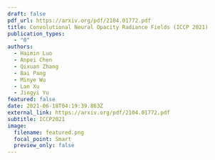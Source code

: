 ```yaml
---
draft: false
pdf_url: https://arxiv.org/pdf/2104.01772.pdf
title: Convolutional Neural Opacity Radiance Fields (ICCP 2021)
publication_types:
  - "0"
authors:
  - Haimin Luo
  - Anpei Chen
  - Qixuan Zhang
  - Bai Pang
  - Minye Wu
  - Lan Xu
  - Jingyi Yu
featured: false
date: 2021-06-18T04:19:39.863Z
external_link: https://arxiv.org/pdf/2104.01772.pdf
subtitle: ICCP2021
image:
  filename: featured.png
  focal_point: Smart
  preview_only: false
---
```

